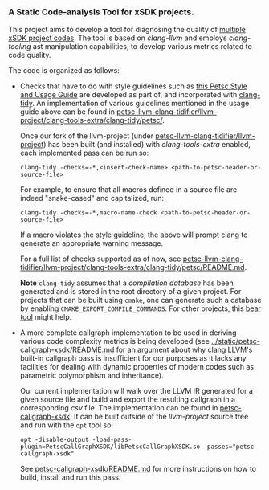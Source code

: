 ### A Static Code-analysis Tool for xSDK projects. 

This project aims to develop a tool for diagnosing the quality of [multiple xSDK project codes](https://github.com/xsdk-project/xsdk-community-policies). The tool is based on *clang-llvm* and employs *clang-tooling* ast manipulation capabilities, to develop various metrics related to code quality. 

The code is organized as follows: 
*   Checks that have to do with style guidelines such as [this Petsc Style and Usage Guide](https://petsc.org/release/developers/style/) are developed as part of, and incorporated with [clang-tidy](https://clang.llvm.org/extra/clang-tidy/checks/list.html). An implementation of various guidelines mentioned in the usage guide above can be found in [petsc-llvm-clang-tidifier/llvm-project/clang-tools-extra/clang-tidy/petsc/](petsc-llvm-clang-tidifier/llvm-project/clang-tools-extra/clang-tidy/petsc/). 

    Once our fork of the llvm-project (under [petsc-llvm-clang-tidifier/llvm-project](petsc-llvm-clang-tidifier/llvm-project)) has been built (and installed) with *clang-tools-extra* enabled, each implemented pass can be run so: 
    ```
    clang-tidy -checks=-*,<insert-check-name> <path-to-petsc-header-or-source-file>
    ```
    For example, to ensure that all macros defined in a source file are indeed "snake-cased" and capitalized, run: 
    ```
    clang-tidy -checks=-*,macro-name-check <path-to-petsc-header-or-source-file>
    ```
    If a macro violates the style guideline, the above will prompt clang to generate an appropriate warning message.

    For a full list of checks supported as of now, see [petsc-llvm-clang-tidifier/llvm-project/clang-tools-extra/clang-tidy/petsc/README.md](petsc-llvm-clang-tidifier/llvm-project/clang-tools-extra/clang-tidy/petsc/README.md). 

    **Note** `clang-tidy` assumes that a *compilation database* has been generated and is stored in the root directory of a given project. For projects that can be built using `cmake`, one can generate such a database by enabling `CMAKE_EXPORT_COMPILE_COMMANDS`. For other projects, this [bear tool](https://github.com/rizsotto/Bear) might help.

*   A more complete callgraph implementation to be used in deriving various code complexity metrics is being developed (see [../static/petsc-callgraph-xsdk/README.md](petsc-callgraph-xsdk/README.md) for an argument about why clang LLVM's built-in callgraph pass is insufficient 
    for our purposes as it lacks any facilities for dealing with dynamic properties of modern codes such as parametric polymorphism and inheritance). 
    
    Our current implementation will walk over the LLVM IR generated for a given source file and build and export the resulting callgraph in a corresponding *csv* file. The implementation can be found in [petsc-callgraph-xsdk](petsc-callgraph-xsdk). It can be built outside of the *llvm-project* source tree and run with the `opt` tool so: 
    ```
    opt -disable-output -load-pass-plugin=PetscCallGraphXSDK/libPetscCallGraphXSDK.so -passes="petsc-callgraph-xsdk"
    ```
    See [petsc-callgraph-xsdk/README.md](petsc-callgraph-xsdk/README.md) for more instructions on how to build, install and run this pass. 
